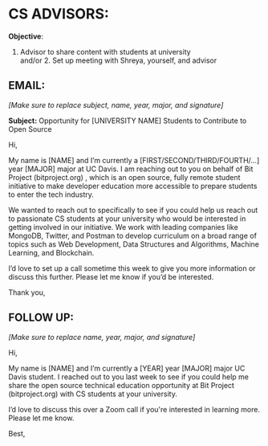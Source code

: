 # CS ADVISORS:
**Objective**:  
1. Advisor to share content with students at university  
and/or 2. Set up meeting with Shreya, yourself, and advisor

## EMAIL:
*[Make sure to replace subject, name, year, major, and signature]*

**Subject:** Opportunity for [UNIVERSITY NAME] Students to Contribute to Open Source

Hi,

My name is [NAME] and I’m currently a [FIRST/SECOND/THIRD/FOURTH/...] year [MAJOR] major at UC Davis. I am reaching out to you on behalf of Bit Project (bitproject.org) , which is an open source, fully remote student initiative to make developer education more accessible to prepare students to enter the tech industry.

We wanted to reach out to specifically to see if you could help us reach out to passionate CS students at your university who would be interested in getting involved in our initiative. We work with leading companies like MongoDB, Twitter, and Postman to develop curriculum on a broad range of topics such as Web Development, Data Structures and Algorithms, Machine Learning, and Blockchain.

I’d love to set up a call sometime this week to give you more information or discuss this further. Please let me know if you’d be interested.

Thank you,

## FOLLOW UP:
*[Make sure to replace name, year, major, and signature]*


Hi,

My name is [NAME] and I’m currently a [YEAR] year [MAJOR] major UC Davis student. I reached out to you last week to see if you could help me share the open source technical education opportunity at Bit Project (bitproject.org) with CS students at your university.

I’d love to discuss this over a Zoom call if you're interested in learning more. Please let me know.

Best,
